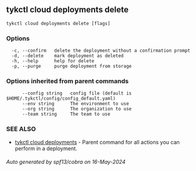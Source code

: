 ## tykctl cloud deployments delete



```
tykctl cloud deployments delete [flags]
```

### Options

```
  -c, --confirm   delete the deployment without a confirmation prompt
  -d, --delete    mark deployment as deleted
  -h, --help      help for delete
  -p, --purge     purge deployment from storage
```

### Options inherited from parent commands

```
      --config string   config file (default is $HOME/.tykctl/config/config_default.yaml)
      --env string      The environment to use
      --org string      The organization to use
      --team string     The team to use
```

### SEE ALSO

* [tykctl cloud deployments](tykctl_cloud_deployments.md)	 - Parent command for all actions you can perform in a deployment.

###### Auto generated by spf13/cobra on 16-May-2024
